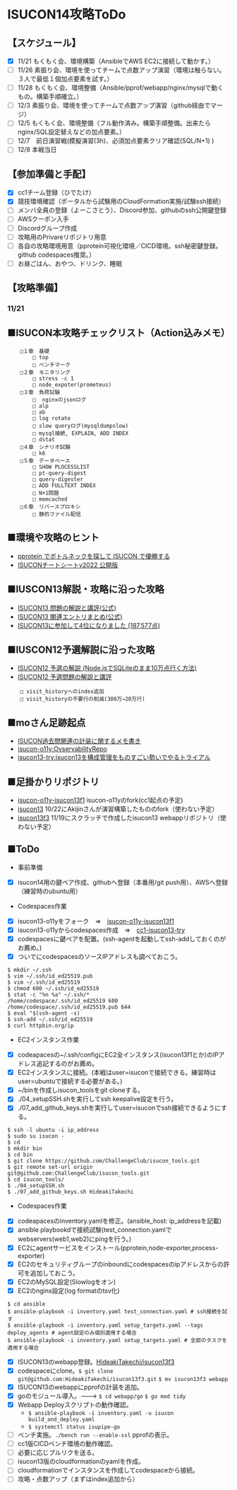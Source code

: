 # ISUCON14攻略ToDo

## 【スケジュール】
- [x] 11/21 もくもく会、環境構築（AnsibleでAWS EC2に接続して動かす。）
- [ ] 11/26 素振り会、環境を使ってチームで点数アップ演習（環境は触らない。３人で最低１個加点要素を試す。）
- [ ] 11/28 もくもく会、環境整備（Ansible/pprof/webapp/nginx/mysqlで動くもの。構築手順確立。）
- [ ] 12/3  素振り会、環境を使ってチームで点数アップ演習（github経由でマージ）
- [ ] 12/5  もくもく会、環境整備（フル動作済み。構築手順整備。出来たらnginx/SQL設定替えなどの加点要素。）
- [ ] 12/7　前日演習戦(模擬演習(3h)、必須加点要素クリア確認(SQL/N+1) )
- [ ] 12/8  本戦当日

## 【参加準備と手配】
- [x] cc1チーム登録（ひでたけ）
- [x] 競技環境確認（ポータルから試験用のCloudFormation実施/試験ssh接続）  
- [ ] メンバ全員の登録（よーこさとう）、Discord参加、githubのssh公開鍵登録
- [ ] AWSクーポン入手
- [ ] Discordグループ作成
- [ ] 攻略用のPrivareリポジトリ用意
- [ ] 各自の攻略環境用意（pprotein可視化環境／CICD環境。ssh秘密鍵登録。github codespaces推奨。）
- [ ] お昼ごはん、おやつ、ドリンク、睡眠

## 【攻略準備】
### 11/21

## ■ISUCON本攻略チェックリスト（Action込みメモ）
```
	□１章　基礎
		□ top
		□ ベンチマーク
	□２章　モニタリング
		□ stress -c 1
		□ node_expoter(prometeus)
	□３章　負荷試験
		□  nginxのjsonログ
		□ alp
		□ ab
		□ log rotate
		□ slow queryログ(mysqldumpslow)
		□ mysql接続, EXPLAIN, ADD INDEX
		□ dstat
	□４章　シナリオ試験
		□ k6
	□５章　データベース
		□ SHOW PLOCESSLIST
		□ pt-query-digest
		□ query-digester
		□ ADD FULLTEXT INDEX
		□ N+1問題
		□ memcached
	□６章　リバースプロキシ
		□ 静的ファイル配信
```
## ■環境や攻略のヒント
- [pprotein でボトルネックを探して ISUCON で優勝する](https://zenn.dev/team_soda/articles/20231206000000)
- [ISUCONチートシートv2022 公開版](https://hackmd.io/@to-hutohu/isucon2022)

## ■IUSCON13解説・攻略に沿った攻略
- [ISUCON13 問題の解説と講評(公式)](https://isucon.net/archives/58001272.html)
- [ISUCON13 関連エントリまとめ(公式)](https://isucon.net/archives/57991509.html)
- [ISUCON13に参加して4位になりました (187,577点)](https://blog.p1ass.com/posts/isucon13/)

## ■IUSCON12予選解説に沿った攻略
- [ISUCON12 予選の解説 (Node.jsでSQLiteのまま10万点行く方法)](https://isucon.net/archives/56842718.html)  
- [ISUCON12 予選問題の解説と講評](https://isucon.net/archives/56850281.html)  
```
	□ visit_historyへのindex追加
	□ visit_historyの不要行の削減(300万→20万行)
```
## ■moさん足跡起点
- [ISUCON過去問関連の計装に関するメモ書き](https://qiita.com/mo124121/items/d99ca8fb39ed54237e9b)
- [isucon-o11y:OvservabilityRepo](https://github.com/mo124121/isucon-o11y/tree/main)
- [isucon13-try:isucon13を構成管理をものすごい勢いでやるトライアル](https://github.com/mo124121/isucon13-try/tree/main)

## ■足掛かりリポジトリ
- [isucon-o11y-isucon13f1](https://github.com/HideakiTakechi/isucon-o11y-isucon13f1) isucon-o11yのfork(cc1起点の予定)
- [isucon13](https://github.com/HideakiTakechi/isucon13) 10/22にAkijinさんが演習構築したもののfork（使わない予定）
- [isucon13f3](https://github.com/HideakiTakechi/isucon13f3) 11/19にスクラッチで作成したisucon13 webappリポジトリ（使わない予定）

## ■ToDo
- 事前準備
- [x] isucon14用の鍵ペア作成、githubへ登録（本番用/git push用）、AWSへ登録（練習時のubuntu用）
- Codespaces作業
- [x] isucon13-o11yをフォーク　⇒　[isucon-o11y-isucon13f1](https://github.com/HideakiTakechi/isucon-o11y-isucon13f1)
- [x] isucon13-o11yからcodespaces作成　⇒　[cc1-isucon13-try](https://fantastic-couscous-4jwj7vvwpjghj445.github.dev/)
- [x] codespacesに鍵ペアを配置。(ssh-agentを起動してssh-addしておくのがお薦め。)
- [x] ついでにcodespacesのソースIPアドレスも調べておこう。
```
$ mkdir ~/.ssh
$ vim ~/.ssh/id_ed25519.pub
$ vim ~/.ssh/id_ed25519
$ chmod 600 ~/.ssh/id_ed25519
$ stat -c "%n %a" ~/.ssh/*
/home/codespace/.ssh/id_ed25519 600
/home/codespace/.ssh/id_ed25519.pub 644
$ eval "$(ssh-agent -s)
$ ssh-add ~/.ssh/id_ed25519
$ curl httpbin.org/ip
```
- EC2インスタンス作業
- [x] codeapacesの~/.ssh/configにEC2全インスタンス(isucon13f1とか)のIPアドレス追記するのがお薦め。
- [x] EC2インスタンスに接続。(本戦はuser=isuconで接続できる。練習時はuser=ubuntuで接続する必要がある。)
- [x] ~/binを作成しisucon_toolsをgit cloneする。
- [x] ./04_setupSSH.shを実行してssh keepalive設定を行う。
- [x] ./07_add_github_keys.shを実行してuser=isuconでssh接続できるようにする。   
```
$ ssh -l ubuntu -i ip_address
$ sudo su isucon -
$ cd
$ mkdir bin
$ cd bin
$ git clone https://github.com/ChallengeClub/isucon_tools.git
$ git remote set-url origin git@github.com:ChallengeClub/isucon_tools.git
$ cd isucon_tools/
$ ./04_setupSSH.sh
$ ./07_add_github_keys.sh HideakiTakechi
``` 
- Codespaces作業
- [x] codeapacesのinventory.yamlを修正。(ansible_host: ip_addressを記載)
- [x] ansible playbookdで接続試験(test_connection.yamlでwebservers(web1,web2)にpingを行う。)
- [x] EC2にagentサービスをインストール(pprotein,node-exporter,process-exporter)
- [x] EC2のセキュリティグループのinboundにcodespacesのipアドレスからの許可を追加しておこう。
- [x] EC2のMySQL設定(Slowlogをオン)
- [x] EC2のnginx設定(log formatのtsv化)
```
$ cd ansible
$ ansible-playbook -i inventory.yaml test_connection.yaml # ssh接続を試す
$ ansible-playbook -i inventory.yaml setup_targets.yaml --tags deploy_agents # agent設定のみ個別適用する場合
$ ansible-playbook -i inventory.yaml setup_targets.yaml # 全部のタスクを適用する場合
``` 
- [x] ISUCON13のwebapp登録。[HideakiTakechi/isucon13f3](https://github.com/HideakiTakechi/isucon13f3)
- [x] codespaceにclone。`$ git clone git@github.com:HideakiTakechi/isucon13f3.git` `$ mv isucon13f3 webapp`
- [x] ISUCON13のwebappにpprofの計装を追加。
- [x] goのモジュール導入。---> `$ cd webapp/go` `$ go mod tidy`
- [x] Webapp Deployスクリプトの動作確認。
	- `$ ansible-playbook -i inventory.yaml -u isucon build_and_deploy.yaml`
	- `$ systemctl status isupipe-go` 
- [ ] ベンチ実施。`./bench run --enable-ssl` pprofの表示。
- [ ] cc1版CICDベンチ環境の動作確認。
- [ ] 必要に応じプルリクを送る。
- [ ] isucon13版のcloudformationのyamlを作成。
- [ ] cloudformationでインスタンスを作成してcodespaceから接続。
- [ ] 攻略・点数アップ（まずはindex追加から）

